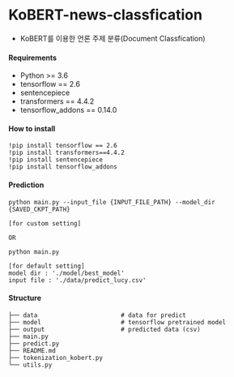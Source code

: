 

# KoBERT-news-classfication

- KoBERT를 이용한 언론 주제 분류(Document Classfication)



#### Requirements

- Python >= 3.6
- tensorflow == 2.6
- sentencepiece
- transformers == 4.4.2
- tensorflow_addons == 0.14.0



#### How to install

```console
!pip install tensorflow == 2.6
!pip install transformers==4.4.2
!pip install sentencepiece
!pip install tensorflow_addons
```



#### Prediction

```console
python main.py --input_file {INPUT_FILE_PATH} --model_dir {SAVED_CKPT_PATH}

[for custom setting]

OR

python main.py

[for default setting]
model dir : './model/best_model'
input file : './data/predict_lucy.csv'
```



#### Structure

```console
├── data             		   # data for predict
├── model                      # tensorflow pretrained model
├── output                     # predicted data (csv)
├── main.py                    
├── predict.py
├── README.md
├── tokenization_kobert.py
└── utils.py
```



